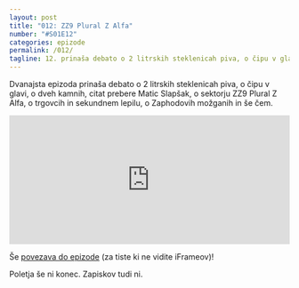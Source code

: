 ```yaml
---
layout: post
title: "012: ZZ9 Plural Z Alfa"
number: "#S01E12"
categories: epizode
permalink: /012/
tagline: 12. prinaša debato o 2 litrskih steklenicah piva, o čipu v glavi, o dveh kamnih, o sektorju ZZ9 Plural Z Alfa, o trgovcih in sekundnem lepilu, o Zaphodovih 🧠 in še čem.   Citat prebere Matic Slapšak.
---
```


Dvanajsta epizoda prinaša debato o 2 litrskih steklenicah piva, o čipu v glavi, o dveh kamnih, citat prebere Matic Slapšak, o sektorju ZZ9 Plural Z Alfa, o trgovcih in sekundnem lepilu, o Zaphodovih možganih in še čem.   

<iframe src="https://open.spotify.com/embed-podcast/episode/1nJqJBXAI02PemjNk5UMWM" width="100%" height="232" frameborder="0" allowtransparency="true" allow="encrypted-media"></iframe>

Še [povezava do epizode](https://apple.co/3kYPU1g) (za tiste ki ne vidite iFrameov)!

Poletja še ni konec. Zapiskov tudi ni.
